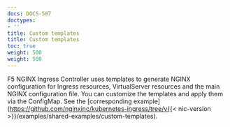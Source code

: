 ```yaml
---
docs: DOCS-587
doctypes:
- ''
title: Custom templates
title: Custom templates
toc: true
weight: 500
weight: 500
---
```



F5 NGINX Ingress Controller uses templates to generate NGINX configuration for Ingress resources, VirtualServer resources and the main NGINX configuration file. You can customize the templates and apply them via the ConfigMap. See the [corresponding example](https://github.com/nginxinc/kubernetes-ingress/tree/v{{< nic-version >}}/examples/shared-examples/custom-templates).

